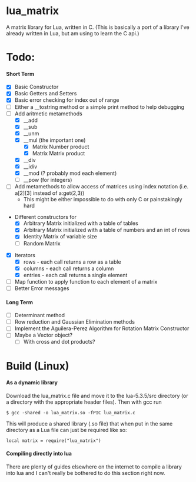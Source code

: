# lua\_matrix 
A matrix library for Lua, written in C. (This is basically a port of a library I've already written in Lua, but am using to learn the C api.)

# Todo:
#### Short Term
- [x] Basic Constructor
- [x] Basic Getters and Setters
- [x] Basic error checking for index out of range
- [ ] Either a \_\_tostring method or a simple print method to help debugging
- [ ] Add aritmetic metamethods
	- [x] \_\_add
	- [x] \_\_sub
	- [x] \_\_unm
	- [x] \_\_mul (the important one)
		- [x] Matrix Number product
		- [x] Matrix Matrix product
	- [x] \_\_div
	- [x] \_\_idiv
	- [x] \_\_mod (? probably mod each element)
	- [ ] \_\_pow (for integers)
- [ ] Add metamethods to allow access of matrices using index notation (i.e. a[2][3] instead of a:get(2,3))
	- This might be either impossible to do with only C or painstakingly hard
- Different constructors for
	- [x] Arbitrary Matrix initialized with a table of tables
	- [x] Arbitrary Matrix initialized with a table of numbers and an int of rows
	- [x] Identity Matrix of variable size
	- [ ] Random Matrix
- [x] Iterators
	- [x] rows - each call returns a row as a table
	- [x] columns - each call returns a column
	- [x] entries - each call returns a single element
- [ ] Map function to apply function to each element of a matrix
- [ ] Better Error messages

#### Long Term
- [ ] Determinant method
- [ ] Row reduction and Gaussian Elimination methods
- [ ] Implement the Aguilera-Perez Algorithm for Rotation Matrix Constructor
- [ ] Maybe a Vector object?
	- [ ] With cross and dot products?

# Build (Linux)

#### As a dynamic library
Download the lua\_matrix.c file and move it to the lua-5.3.5/src directory (or a directory with the appropriate header files). Then with gcc run
```
$ gcc -shared -o lua_matrix.so -fPIC lua_matrix.c
```
This will produce a shared library (.so file) that when put in the same directory as a Lua file can just be required like so:
```
local matrix = require("lua_matrix")
```

#### Compiling directly into lua
There are plenty of guides elsewhere on the internet to compile a library into lua and I can't really be bothered to do this section right now.

